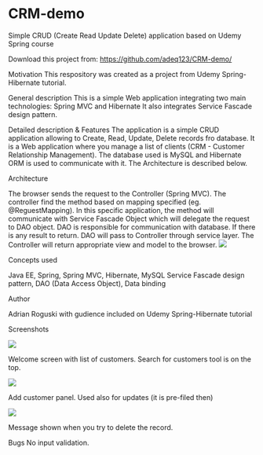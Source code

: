 # CRM-demo
Simple CRUD (Create Read Update Delete) application based on Udemy Spring course

Download this project from: https://github.com/adeq123/CRM-demo/

Motivation
This respository was created as a project from Udemy Spring-Hibernate tutorial.

General description
This is a simple Web application integrating two main technologies: Spring MVC and Hibernate It also integrates Service Fascade design pattern.  

Detailed description & Features
The application is a simple CRUD application allowing to Create, Read, Update, Delete records fro database. It is a Web application where
you manage a list of clients (CRM - Customer Relationship Management). The database used is MySQL and Hibernate ORM is used to communicate with it.
The Architecture is described below.

Architecture

The browser sends the request to the Controller (Spring MVC). The controller find the method based on mapping specified (eg. @ReguestMapping).
In this specific application, the method will communicate with Service Fascade Object which will delegate the request to DAO object. DAO is 
responsible for communication with database. If there is any result to return. DAO will pass to Controller through service layer. The Controller
will return appropriate view and model to the browser.
![](CRM-demo/web-customer-tracker/tree/master/img/appArchtecture1.png)

Concepts used

Java EE, Spring, Spring MVC, Hibernate, MySQL
Service Fascade design pattern, DAO (Data Access Object), Data binding

Author

Adrian Roguski with gudience included on Udemy Spring-Hibernate tutorial

Screenshots

![](CRM-demo/web-customer-tracker/img/customerList.png)

Welcome screen with list of customers. Search for customers tool is on the top.

![](CRM-demo/web-customer-tracker/img/addCustomer.png)

Add customer panel. Used also for updates (it is pre-filed then) 

![](CRM-demo/web-customer-tracker/img/deleteCustomer.png)

Message shown when you try to delete the record.

Bugs
No input validation.
